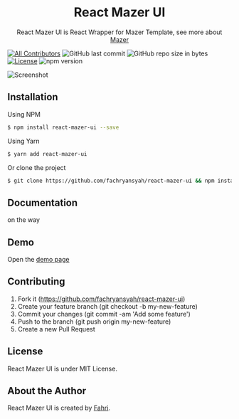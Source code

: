 <h1 align="center">React Mazer UI</h1>
<p align="center">React Mazer UI is React Wrapper for Mazer Template, see more about <a href="https://github.com/zuramai/mazer"> Mazer</a></p>
<p align="center">

[![All Contributors](https://img.shields.io/badge/all_contributors-1-green.svg?style=flat-square)](#contributors-)
![GitHub last commit](https://img.shields.io/github/last-commit/fachryansyah/react-mazer-ui.svg)
![GitHub repo size in bytes](https://img.shields.io/github/repo-size/badges/shields.svg)
[![License](https://img.shields.io/github/license/fachryansyah/react-mazer-ui.svg)](LICENSE)
![npm version](https://badge.fury.io/js/yarn.svg)
</p>

![Screenshot](https://raw.githubusercontent.com/fachryansyah/react-mazer-ui/master/screenshot.png)

## Installation
Using NPM
```bash
$ npm install react-mazer-ui --save
```

Using Yarn
```bash
$ yarn add react-mazer-ui
```

Or clone the project
```bash
$ git clone https://github.com/fachryansyah/react-mazer-ui && npm install && npm run compile
```

## Documentation
on the way

## Demo
Open the [demo page](http://zuramai.github.io/mazer/demo)

## Contributing
1. Fork it (https://github.com/fachryansyah/react-mazer-ui)
2. Create your feature branch (git checkout -b my-new-feature)
3. Commit your changes (git commit -am 'Add some feature')
4. Push to the branch (git push origin my-new-feature)
5. Create a new Pull Request

## License
React Mazer UI is under MIT License.

## About the Author
React Mazer UI is created by <a href="https://www.linkedin.com/in/muhammad-fahriansyah-795071101/">Fahri</a>. 